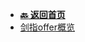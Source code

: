 <!-- 侧边栏 _sidebar.md -->

+ [**:back: 返回首页**](/basic/index.md)
+ [剑指offer概览](/basic/algorithm/jzoffer.md)
